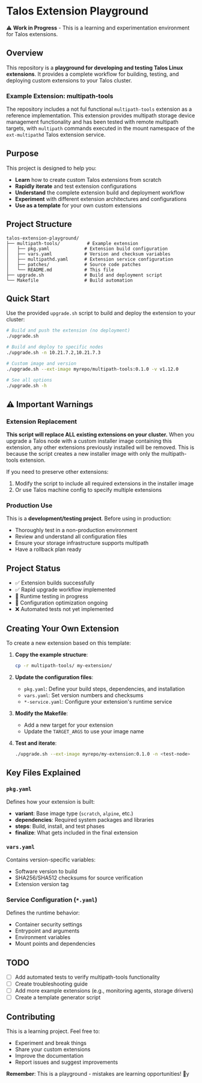 # Talos Extension Playground

⚠️ **Work in Progress** - This is a learning and experimentation environment for Talos extensions.

## Overview

This repository is a **playground for developing and testing Talos Linux extensions**. It provides a complete workflow for building, testing, and deploying custom extensions to your Talos cluster.

### Example Extension: multipath-tools

The repository includes a not ful functional `multipath-tools` extension as a reference implementation. This extension provides multipath storage device management functionality and has been tested with remote multipath targets, with `multipath` commands executed in the mount namespace of the `ext-multipathd` Talos extension service.

## Purpose

This project is designed to help you:
- **Learn** how to create custom Talos extensions from scratch
- **Rapidly iterate** and test extension configurations
- **Understand** the complete extension build and deployment workflow
- **Experiment** with different extension architectures and configurations
- **Use as a template** for your own custom extensions

## Project Structure

```
talos-extension-playground/
├── multipath-tools/          # Example extension
│   ├── pkg.yaml             # Extension build configuration
│   ├── vars.yaml            # Version and checksum variables
│   ├── multipathd.yaml      # Extension service configuration
│   ├── patches/             # Source code patches
│   └── README.md            # This file
├── upgrade.sh               # Build and deployment script
└── Makefile                 # Build automation
```

## Quick Start

Use the provided `upgrade.sh` script to build and deploy the extension to your cluster:

```bash
# Build and push the extension (no deployment)
./upgrade.sh

# Build and deploy to specific nodes
./upgrade.sh -n 10.21.7.2,10.21.7.3

# Custom image and version
./upgrade.sh --ext-image myrepo/multipath-tools:0.1.0 -v v1.12.0

# See all options
./upgrade.sh -h
```

## ⚠️ Important Warnings

### Extension Replacement
**This script will replace ALL existing extensions on your cluster.** When you upgrade a Talos node with a custom installer image containing this extension, any other extensions previously installed will be removed. This is because the script creates a new installer image with only the multipath-tools extension.

If you need to preserve other extensions:
1. Modify the script to include all required extensions in the installer image
2. Or use Talos machine config to specify multiple extensions

### Production Use
This is a **development/testing project**. Before using in production:
- Thoroughly test in a non-production environment
- Review and understand all configuration files
- Ensure your storage infrastructure supports multipath
- Have a rollback plan ready

## Project Status

- ✅ Extension builds successfully
- ✅ Rapid upgrade workflow implemented
- 🚧 Runtime testing in progress
- 🚧 Configuration optimization ongoing
- ❌ Automated tests not yet implemented

## Creating Your Own Extension

To create a new extension based on this template:

1. **Copy the example structure**:
   ```bash
   cp -r multipath-tools/ my-extension/
   ```

2. **Update the configuration files**:
   - `pkg.yaml`: Define your build steps, dependencies, and installation
   - `vars.yaml`: Set version numbers and checksums
   - `*-service.yaml`: Configure your extension's runtime service

3. **Modify the Makefile**:
   - Add a new target for your extension
   - Update the `TARGET_ARGS` to use your image name

4. **Test and iterate**:
   ```bash
   ./upgrade.sh --ext-image myrepo/my-extension:0.1.0 -n <test-node>
   ```

## Key Files Explained

### `pkg.yaml`
Defines how your extension is built:
- **variant**: Base image type (`scratch`, `alpine`, etc.)
- **dependencies**: Required system packages and libraries
- **steps**: Build, install, and test phases
- **finalize**: What gets included in the final extension

### `vars.yaml`
Contains version-specific variables:
- Software version to build
- SHA256/SHA512 checksums for source verification
- Extension version tag

### Service Configuration (`*.yaml`)
Defines the runtime behavior:
- Container security settings
- Entrypoint and arguments
- Environment variables
- Mount points and dependencies

## TODO

- [ ] Add automated tests to verify multipath-tools functionality
- [ ] Create troubleshooting guide
- [ ] Add more example extensions (e.g., monitoring agents, storage drivers)
- [ ] Create a template generator script

## Contributing

This is a learning project. Feel free to:
- Experiment and break things
- Share your custom extensions
- Improve the documentation
- Report issues and suggest improvements

**Remember**: This is a playground - mistakes are learning opportunities! 🚀y